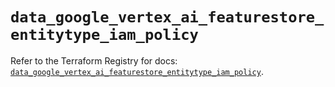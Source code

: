 # `data_google_vertex_ai_featurestore_entitytype_iam_policy`

Refer to the Terraform Registry for docs: [`data_google_vertex_ai_featurestore_entitytype_iam_policy`](https://registry.terraform.io/providers/hashicorp/google-beta/5.16.0/docs/data-sources/google_vertex_ai_featurestore_entitytype_iam_policy).
